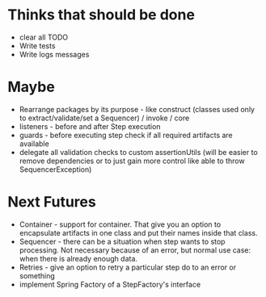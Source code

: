 # Thinks that should be done
* clear all TODO  
* Write tests  
* Write logs messages  

# Maybe
* Rearrange packages by its purpose - like construct (classes used only to extract/validate/set a Sequencer) / invoke / core 
* listeners - before and after Step execution  
* guards - before executing step check if all required artifacts are available
* delegate all validation checks to custom assertionUtils (will be easier to remove dependencies or to just gain more control like able to throw SequencerException)    

# Next Futures  
* Container - support for container. That give you an option to encapsulate artifacts in one class and put their names inside that class.  
* Sequencer - there can be a situation when step wants to stop processing. Not necessary because of an error, but normal use case: when there is already enough data.  
* Retries - give an option to retry a particular step do to an error or something  
* implement Spring Factory of a StepFactory's interface  
